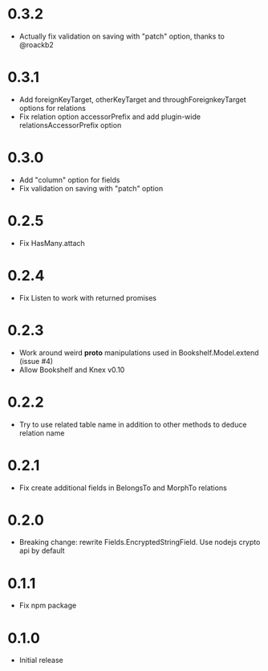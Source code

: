 0.3.2
=====

* Actually fix validation on saving with "patch" option, thanks to @roackb2

0.3.1
=====

* Add foreignKeyTarget, otherKeyTarget and throughForeignkeyTarget options for relations
* Fix relation option accessorPrefix and add plugin-wide relationsAccessorPrefix option

0.3.0
=====

* Add "column" option for fields
* Fix validation on saving with "patch" option

0.2.5
=====

* Fix HasMany.attach

0.2.4
=====

* Fix Listen to work with returned promises

0.2.3
=====

* Work around weird __proto__ manipulations used in Bookshelf.Model.extend (issue #4)
* Allow Bookshelf and Knex v0.10

0.2.2
=====

* Try to use related table name in addition to other methods to deduce relation name

0.2.1
=====

* Fix create additional fields in BelongsTo and MorphTo relations

0.2.0
=====

* Breaking change: rewrite Fields.EncryptedStringField. Use nodejs crypto api by default

0.1.1
=====

* Fix npm package

0.1.0
=====

* Initial release
